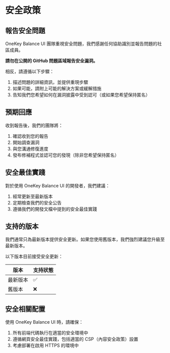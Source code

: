 # 安全政策

## 報告安全問題

OneKey Balance UI 團隊重視安全問題，我們感謝任何協助識別並報告問題的社區成員。

**請勿在公開的 GitHub 問題區域報告安全漏洞。**

相反，請遵循以下步驟：

1. 描述問題的詳細資訊，並提供重現步驟
2. 如果可能，請附上可能的解決方案或緩解措施
3. 告知我們您希望如何在漏洞披露中受到認可（或如果您希望保持匿名）

## 預期回應

收到報告後，我們的團隊將：

1. 確認收到您的報告
2. 開始調查漏洞
3. 與您溝通修復進度
4. 發布修補程式並認可您的發現（除非您希望保持匿名）

## 安全最佳實踐

對於使用 OneKey Balance UI 的開發者，我們建議：

1. 經常更新至最新版本
2. 定期檢查我們的安全公告
3. 遵循我們的開發文檔中提到的安全最佳實踐

## 支持的版本

我們通常只為最新版本提供安全更新。如果您使用舊版本，我們強烈建議您升級至最新版本。

以下版本目前接受安全更新：

| 版本     | 支持狀態           |
| -------- | ------------------ |
| 最新版本 | :white_check_mark: |
| 舊版本   | :x:                |

## 安全相關配置

使用 OneKey Balance UI 時，請確保：

1. 所有前端代碼執行在適當的安全環境中
2. 遵循網頁安全最佳實踐，包括適當的 CSP（內容安全政策）設置
3. 考慮部署在啟用 HTTPS 的環境中
